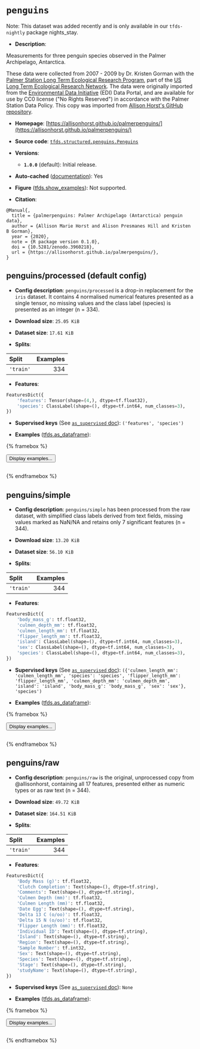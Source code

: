 <div itemscope itemtype="http://schema.org/Dataset">
  <div itemscope itemprop="includedInDataCatalog" itemtype="http://schema.org/DataCatalog">
    <meta itemprop="name" content="TensorFlow Datasets" />
  </div>
  <meta itemprop="name" content="penguins" />
  <meta itemprop="description" content="Measurements for three penguin species observed in the Palmer Archipelago, Antarctica.&#10;&#10;These data were collected from 2007 - 2009 by Dr. Kristen Gorman with the [Palmer&#10;Station Long Term Ecological Research Program](https://pal.lternet.edu/), part&#10;of the [US Long Term Ecological Research Network](https://lternet.edu/). The&#10;data were originally imported from the [Environmental Data&#10;Initiative](https://environmentaldatainitiative.org/) (EDI) Data Portal, and are&#10;available for use by CC0 license (&quot;No Rights Reserved&quot;) in accordance with the&#10;Palmer Station Data Policy. This copy was imported from [Allison Horst&#x27;s GitHub&#10;repository](https://allisonhorst.github.io/palmerpenguins/articles/intro.html).&#10;&#10;To use this dataset:&#10;&#10;```python&#10;import tensorflow_datasets as tfds&#10;&#10;ds = tfds.load(&#x27;penguins&#x27;, split=&#x27;train&#x27;)&#10;for ex in ds.take(4):&#10;  print(ex)&#10;```&#10;&#10;See [the guide](https://www.tensorflow.org/datasets/overview) for more&#10;informations on [tensorflow_datasets](https://www.tensorflow.org/datasets).&#10;&#10;" />
  <meta itemprop="url" content="https://www.tensorflow.org/datasets/catalog/penguins" />
  <meta itemprop="sameAs" content="https://allisonhorst.github.io/palmerpenguins/" />
  <meta itemprop="citation" content="@Manual{,&#10;  title = {palmerpenguins: Palmer Archipelago (Antarctica) penguin data},&#10;  author = {Allison Marie Horst and Alison Presmanes Hill and Kristen B Gorman},&#10;  year = {2020},&#10;  note = {R package version 0.1.0},&#10;  doi = {10.5281/zenodo.3960218},&#10;  url = {https://allisonhorst.github.io/palmerpenguins/},&#10;}" />
</div>

# `penguins`


Note: This dataset was added recently and is only available in our
`tfds-nightly` package
<span class="material-icons" title="Available only in the tfds-nightly package">nights_stay</span>.

*   **Description**:

Measurements for three penguin species observed in the Palmer Archipelago,
Antarctica.

These data were collected from 2007 - 2009 by Dr. Kristen Gorman with the
[Palmer Station Long Term Ecological Research Program](https://pal.lternet.edu/),
part of the [US Long Term Ecological Research Network](https://lternet.edu/).
The data were originally imported from the
[Environmental Data Initiative](https://environmentaldatainitiative.org/) (EDI)
Data Portal, and are available for use by CC0 license ("No Rights Reserved") in
accordance with the Palmer Station Data Policy. This copy was imported from
[Allison Horst's GitHub repository](https://allisonhorst.github.io/palmerpenguins/articles/intro.html).

*   **Homepage**:
    [https://allisonhorst.github.io/palmerpenguins/](https://allisonhorst.github.io/palmerpenguins/)

*   **Source code**:
    [`tfds.structured.penguins.Penguins`](https://github.com/tensorflow/datasets/tree/master/tensorflow_datasets/structured/penguins/penguins.py)

*   **Versions**:

    *   **`1.0.0`** (default): Initial release.

*   **Auto-cached**
    ([documentation](https://www.tensorflow.org/datasets/performances#auto-caching)):
    Yes

*   **Figure**
    ([tfds.show_examples](https://www.tensorflow.org/datasets/api_docs/python/tfds/visualization/show_examples)):
    Not supported.

*   **Citation**:

```
@Manual{,
  title = {palmerpenguins: Palmer Archipelago (Antarctica) penguin data},
  author = {Allison Marie Horst and Alison Presmanes Hill and Kristen B Gorman},
  year = {2020},
  note = {R package version 0.1.0},
  doi = {10.5281/zenodo.3960218},
  url = {https://allisonhorst.github.io/palmerpenguins/},
}
```

## penguins/processed (default config)

*   **Config description**: `penguins/processed` is a drop-in replacement for
    the `iris` dataset. It contains 4 normalised numerical features presented as
    a single tensor, no missing values and the class label (species) is
    presented as an integer (n = 334).

*   **Download size**: `25.05 KiB`

*   **Dataset size**: `17.61 KiB`

*   **Splits**:

Split     | Examples
:-------- | -------:
`'train'` | 334

*   **Features**:

```python
FeaturesDict({
    'features': Tensor(shape=(4,), dtype=tf.float32),
    'species': ClassLabel(shape=(), dtype=tf.int64, num_classes=3),
})
```

*   **Supervised keys** (See
    [`as_supervised` doc](https://www.tensorflow.org/datasets/api_docs/python/tfds/load#args)):
    `('features', 'species')`

*   **Examples**
    ([tfds.as_dataframe](https://www.tensorflow.org/datasets/api_docs/python/tfds/as_dataframe)):

<!-- mdformat off(HTML should not be auto-formatted) -->

{% framebox %}

<button id="displaydataframe">Display examples...</button>
<div id="dataframecontent" style="overflow-x:auto"></div>
<script src="https://www.gstatic.com/external_hosted/jquery2.min.js"></script>
<script>
var url = "https://storage.googleapis.com/tfds-data/visualization/dataframe/penguins-processed-1.0.0.html";
$(document).ready(() => {
  $("#displaydataframe").click((event) => {
    // Disable the button after clicking (dataframe loaded only once).
    $("#displaydataframe").prop("disabled", true);

    // Pre-fetch and display the content
    $.get(url, (data) => {
      $("#dataframecontent").html(data);
    }).fail(() => {
      $("#dataframecontent").html(
        'Error loading examples. If the error persist, please open '
        + 'a new issue.'
      );
    });
  });
});
</script>

{% endframebox %}

<!-- mdformat on -->

## penguins/simple

*   **Config description**: `penguins/simple` has been processed from the raw
    dataset, with simplified class labels derived from text fields, missing
    values marked as NaN/NA and retains only 7 significant features (n = 344).

*   **Download size**: `13.20 KiB`

*   **Dataset size**: `56.10 KiB`

*   **Splits**:

Split     | Examples
:-------- | -------:
`'train'` | 344

*   **Features**:

```python
FeaturesDict({
    'body_mass_g': tf.float32,
    'culmen_depth_mm': tf.float32,
    'culmen_length_mm': tf.float32,
    'flipper_length_mm': tf.float32,
    'island': ClassLabel(shape=(), dtype=tf.int64, num_classes=3),
    'sex': ClassLabel(shape=(), dtype=tf.int64, num_classes=3),
    'species': ClassLabel(shape=(), dtype=tf.int64, num_classes=3),
})
```

*   **Supervised keys** (See
    [`as_supervised` doc](https://www.tensorflow.org/datasets/api_docs/python/tfds/load#args)):
    `({'culmen_length_mm': 'culmen_length_mm', 'species': 'species',
    'flipper_length_mm': 'flipper_length_mm', 'culmen_depth_mm':
    'culmen_depth_mm', 'island': 'island', 'body_mass_g': 'body_mass_g', 'sex':
    'sex'}, 'species')`

*   **Examples**
    ([tfds.as_dataframe](https://www.tensorflow.org/datasets/api_docs/python/tfds/as_dataframe)):

<!-- mdformat off(HTML should not be auto-formatted) -->

{% framebox %}

<button id="displaydataframe">Display examples...</button>
<div id="dataframecontent" style="overflow-x:auto"></div>
<script src="https://www.gstatic.com/external_hosted/jquery2.min.js"></script>
<script>
var url = "https://storage.googleapis.com/tfds-data/visualization/dataframe/penguins-simple-1.0.0.html";
$(document).ready(() => {
  $("#displaydataframe").click((event) => {
    // Disable the button after clicking (dataframe loaded only once).
    $("#displaydataframe").prop("disabled", true);

    // Pre-fetch and display the content
    $.get(url, (data) => {
      $("#dataframecontent").html(data);
    }).fail(() => {
      $("#dataframecontent").html(
        'Error loading examples. If the error persist, please open '
        + 'a new issue.'
      );
    });
  });
});
</script>

{% endframebox %}

<!-- mdformat on -->

## penguins/raw

*   **Config description**: `penguins/raw` is the original, unprocessed copy
    from @allisonhorst, containing all 17 features, presented either as numeric
    types or as raw text (n = 344).

*   **Download size**: `49.72 KiB`

*   **Dataset size**: `164.51 KiB`

*   **Splits**:

Split     | Examples
:-------- | -------:
`'train'` | 344

*   **Features**:

```python
FeaturesDict({
    'Body Mass (g)': tf.float32,
    'Clutch Completion': Text(shape=(), dtype=tf.string),
    'Comments': Text(shape=(), dtype=tf.string),
    'Culmen Depth (mm)': tf.float32,
    'Culmen Length (mm)': tf.float32,
    'Date Egg': Text(shape=(), dtype=tf.string),
    'Delta 13 C (o/oo)': tf.float32,
    'Delta 15 N (o/oo)': tf.float32,
    'Flipper Length (mm)': tf.float32,
    'Individual ID': Text(shape=(), dtype=tf.string),
    'Island': Text(shape=(), dtype=tf.string),
    'Region': Text(shape=(), dtype=tf.string),
    'Sample Number': tf.int32,
    'Sex': Text(shape=(), dtype=tf.string),
    'Species': Text(shape=(), dtype=tf.string),
    'Stage': Text(shape=(), dtype=tf.string),
    'studyName': Text(shape=(), dtype=tf.string),
})
```

*   **Supervised keys** (See
    [`as_supervised` doc](https://www.tensorflow.org/datasets/api_docs/python/tfds/load#args)):
    `None`

*   **Examples**
    ([tfds.as_dataframe](https://www.tensorflow.org/datasets/api_docs/python/tfds/as_dataframe)):

<!-- mdformat off(HTML should not be auto-formatted) -->

{% framebox %}

<button id="displaydataframe">Display examples...</button>
<div id="dataframecontent" style="overflow-x:auto"></div>
<script src="https://www.gstatic.com/external_hosted/jquery2.min.js"></script>
<script>
var url = "https://storage.googleapis.com/tfds-data/visualization/dataframe/penguins-raw-1.0.0.html";
$(document).ready(() => {
  $("#displaydataframe").click((event) => {
    // Disable the button after clicking (dataframe loaded only once).
    $("#displaydataframe").prop("disabled", true);

    // Pre-fetch and display the content
    $.get(url, (data) => {
      $("#dataframecontent").html(data);
    }).fail(() => {
      $("#dataframecontent").html(
        'Error loading examples. If the error persist, please open '
        + 'a new issue.'
      );
    });
  });
});
</script>

{% endframebox %}

<!-- mdformat on -->